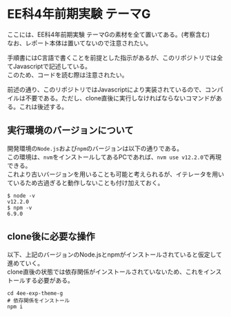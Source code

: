 # EE科4年前期実験 テーマG
ここには、EE科4年前期実験 テーマGの素材を全て置いてある。(考察含む)      
なお、レポート本体は置いてないので注意されたい。    

手順書にはC言語で書くことを前提とした指示があるが、このリポジトリでは全てJavascriptで記述している。    
このため、コードを読む際は注意されたい。    

前述の通り、このリポジトリではJavascriptにより実装されているので、コンパイルは不要である。ただし、clone直後に実行しなければならないコマンドがある。これは後述する。

## 実行環境のバージョンについて
開発環境の`Node.js`および`npm`のバージョンは以下の通りである。     
この環境は、`nvm`をインストールしてあるPCであれば、`nvm use v12.2.0`で再現できる。    
これより古いバージョンを用いることも可能と考えられるが、イテレータを用いているため古過ぎると動作しないことも付け加えておく。

```
$ node -v
v12.2.0
$ npm -v
6.9.0
```

## clone後に必要な操作
以下、上記のバージョンのNode.jsとnpmがインストールされていると仮定して進めていく。    
clone直後の状態では依存関係がインストールされていないため、これをインストールする必要がある。

```
cd 4ee-exp-theme-g
# 依存関係をインストール
npm i
```
